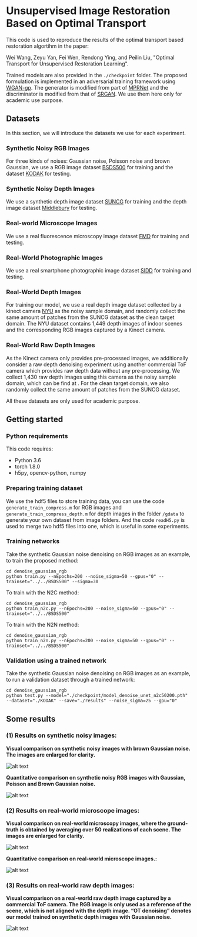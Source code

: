 # Unsupervised Image Restoration Based on Optimal Transport

This code is used to reproduce the results of the optimal transport based restoration algortihm in the paper: 

Wei Wang, Zeyu Yan, Fei Wen, Rendong Ying, and Peilin Liu, "Optimal Transport for Unsupervised Restoration
Learning". 

Trained models are also provided in the `./checkpoint` folder. The proposed formulation is implemented in an adversarial training framework using [WGAN-gp](https://proceedings.neurips.cc/paper/2017/hash/892c3b1c6dccd52936e27cbd0ff683d6-Abstract.html). The generator is modified from part of [MPRNet](https://github.com/swz30/MPRNet) and the discriminator is modified from that of  [SRGAN](https://github.com/tensorlayer/srgan). We use them here only for academic use purpose.

## Datasets

In this section, we will introduce the datasets we use for each experiment. 

### Synthetic Noisy RGB Images

For three kinds of noises: Gaussian noise, Poisson noise and brown Gaussian, we use a RGB image dataset [BSDS500](https://www2.eecs.berkeley.edu/Research/Projects/CS/vision/grouping/resources.html) for training and the dataset [KODAK](http://r0k.us/graphics/kodak/) for testing.

### Synthetic Noisy Depth Images

We use a synthetic depth image dataset [SUNCG](https://sscnet.cs.princeton.edu/) for training and the depth image dataset [Middlebury](https://vision.middlebury.edu/stereo/data/) for testing.

### Real-world Microscope Images

We use a real fluorescence microscopy image dataset [FMD](https://drive.google.com/drive/folders/1aygMzSDdoq63IqSk-ly8cMq0_owup8UM) for training and testing.

### Real-World Photographic Images

We use a real smartphone photographic image dataset [SIDD](http://www.cs.yorku.ca/~kamel/sidd/) for training and testing.

### Real-World Depth Images

For training our model, we use a real depth image dataset collected by a kinect camera [NYU](https://cs.nyu.edu/~silberman/datasets/nyu_depth_v2.html#raw_parts)
as the noisy sample domain, and randomly collect the same
amount of patches from the SUNCG dataset as the
clean target domain. The NYU dataset contains 1,449 depth
images of indoor scenes and the corresponding RGB images
captured by a Kinect camera.

### Real-World Raw Depth Images

As the Kinect camera only provides pre-processed images, we additionally consider a raw depth denoising experiment using another commercial ToF camera which provides raw depth data without any pre-processing. We collect 1,430 raw depth images using this camera as the noisy sample
domain, which can be find at . For the clean target domain, we also randomly collect the same amount of patches from the SUNCG dataset.

All these datasets are only used for academic purpose.

## Getting started

### Python requirements

This code requires:

- Python 3.6
- torch 1.8.0
- h5py, opencv-python, numpy

### Preparing training dataset

We use the hdf5 files to store training data, you can use the code `generate_train_compress.m` for RGB images and `generate_train_compress_depth.m` for depth images in the folder `/gdata` to generate your own dataset from image folders. And the code `readH5.py` is used to merge two hdf5 files into one, which is useful in some experiments.

### Training networks

Take the synthetic Gaussian noise denoising on RGB images as an example, to train the proposed method:

```
cd denoise_gaussian_rgb
python train.py --nEpochs=200 --noise_sigma=50 --gpus="0" --trainset="../../BSDS500" --sigma=30
```

To train with the N2C method:

```
cd denoise_gaussian_rgb
python train_n2c.py --nEpochs=200 --noise_sigma=50 --gpus="0" --trainset="../../BSDS500"
```

To train with the N2N method:

```
cd denoise_gaussian_rgb
python train_n2n.py --nEpochs=200 --noise_sigma=50 --gpus="0" --trainset="../../BSDS500"
```

### Validation using a trained network

Take the synthetic Gaussian noise denoising on RGB images as an example, to run a validation dataset through a trained network:

```
cd denoise_gaussian_rgb
python test.py --model="./checkpoint/model_denoise_unet_n2c50200.pth" --dataset="./KODAK" --save="./results" --noise_sigma=25 --gpu="0"
```

## Some results

### (1) Results on synthetic noisy images:

**Visual comparison on synthetic noisy images with brown Gaussian noise. The images are enlarged for clarity.**

![alt text](images/brown_gaussian.png )

**Quantitative comparison on synthetic noisy RGB images with Gaussian, Poisson and Brown Gaussian noise.**

![alt text](images/rgb_denoise.png )


### (2) Results on real-world microscope images:

**Visual comparison on real-world microscopy images, where the ground-truth is obtained by averaging over 50 realizations of each scene. The images are enlarged for clarity.**

![alt text](images/micro.png )

**Quantitative comparison on real-world microscope images.:**

![alt text](images/micro_denoise.png )

### (3) Results on real-world raw depth images:

**Visual comparison on a real-world raw depth image captured by a commercial ToF camera. The RGB image is only used as a reference of the scene, which is not aligned with the depth image. “OT denoising” denotes our model trained on synthetic depth images with Gaussian noise.**

![alt text](images/raw.png )
